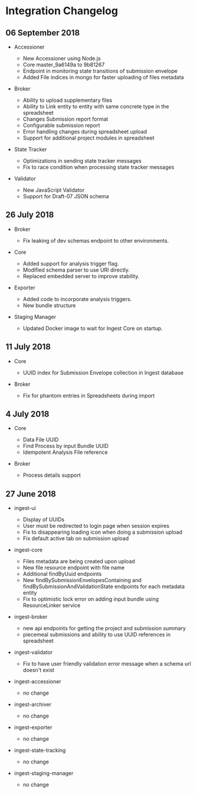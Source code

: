 # Integration Changelog

## 06 September 2018

* Accessioner
  - New Accessioner using Node.js
  - Core master_9a6149a  to 9b81267
  - Endpoint in monitoring state transitions of submission envelope
  - Added File indices in mongo for faster uploading of files metadata

* Broker
  - Ability to upload supplementary files
  - Ability to Link entity to entity with same concrete type in the spreadsheet
  - Changes Submission report format
  - Configurable submission report
  - Error handling changes during spreadsheet upload
  - Support for additional project modules in spreadsheet

* State Tracker
  - Optimizations in sending state tracker messages
  - Fix to race condition when processing state tracker messages

* Validator
  - New JavaScript Validator
  - Support for Draft-07 JSON schema


## 26 July 2018

* Broker
  - Fix leaking of dev schemas endpoint to other environments.

* Core
  - Added support for analysis trigger flag.
  - Modified schema parser to use URI directly.
  - Replaced embedded server to improve stability.
  
* Exporter
  - Added code to incorporate analysis triggers.
  - New bundle structure

* Staging Manager
  - Updated Docker image to wait for Ingest Core on startup.
	
## 11 July 2018

* Core
  - UUID index for Submission Envelope collection in Ingest database

* Broker
  - Fix for phantom entries in Spreadsheets during import

## 4 July 2018

* Core
  - Data File UUID
  - Find Process by input Bundle UUID
  - Idempotent Analysis File reference

* Broker
  - Process details support

## 27 June 2018

* ingest-ui
  - Display of UUIDs
  - User must be redirected to login page when session expires
  - Fix to disappearing loading icon when doing a submission upload
  - Fix default active tab on submission upload

* ingest-core
  - Files metadata are being created upon upload
  - New file resource endpoint with file name
  - Additional findByUuid endpoints
  - New findBySubmissionEnvelopesContaining and findBySubmissionAndValidationState endpoints for each metadata entity
  - Fix to optimistic lock error on adding input bundle using ResourceLinker service

* ingest-broker
  - new api endpoints for getting the project and submission summary
  - piecemeal submissions and ability to use UUID references in spreadsheet

* ingest-validator
  - Fix to have user friendly validation error message when a schema url doesn't exist

* ingest-accessioner
  - no change

* ingest-archiver
  - no change

* ingest-exporter
  - no change

* ingest-state-tracking
  - no change

* ingest-staging-manager
  - no change

